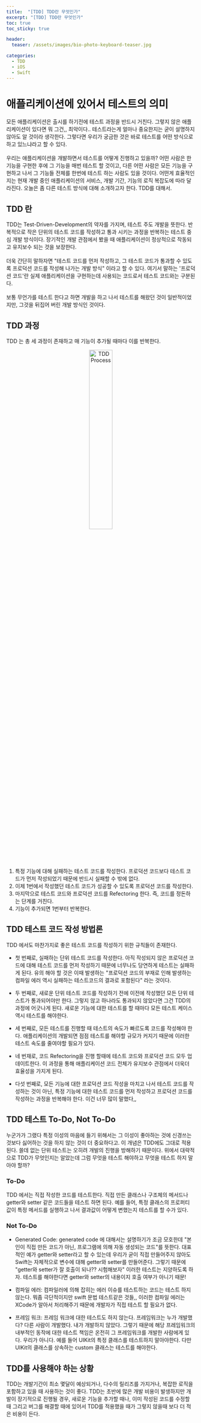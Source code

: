 ```yaml
---
title:  "[TDD] TDD란 무엇인가"
excerpt: "[TDD] TDD란 무엇인가"
toc: true
toc_sticky: true

header:
  teaser: /assets/images/bio-photo-keyboard-teaser.jpg

categories:
  - TDD
  - iOS
  - Swift
---
```


# 애플리케이션에 있어서 테스트의 의미
모든 애플리케이션은 출시를 하기전에 테스트 과정을 반드시 거친다. 그렇지 않은 애플리케이션이 있다면 뭐 그건,, 최악이다.. 테스트라는게 얼마나 중요한지는 굳이 설명하지 않아도 알 것이라 생각한다. 그렇다면 우리가 
궁금한 것은 바로 테스트를 어떤 방식으로 하고 있느냐라고 할 수 있다. 
<br><br>
우리는 애플리케이션을 개발하면서 테스트를 어떻게 진행하고 있을까? 어떤 사람은 한 기능을 구현한 후에 그 기능을 매번 테스트 할 것이고, 다른 어떤 사람은 모든 기능을 구현하고 나서 그 기능들 전체를 한번에 테스트 
하는 사람도 있을 것이다. 어떤게 효율적인지는 현재 개발 중인 애플리케이션의 서비스, 개발 기간, 기능의 로직 복잡도에 따라 달라진다. 오늘은 좀 다른 테스트 방식에 대해 소개하고자 한다. TDD를 대해서.


## TDD 란
TDD는 Test-Driven-Development의 약자를 가지며, 테스트 주도 개발을 뜻한다. 반복적으로 작은 단위의 테스트 코드를 작성하고 통과 시키는 과정을 반복하는 테스트 중심 개발 방식이다. 
장기적인 개발 관점에서 봤을 때 애플리케이션이 정상적으로 작동되고 유지보수 되는 것을 보장한다.
<br><br>
더욱 간단히 말하자면 "테스트 코드를 먼저 작성하고, 그 테스트 코드가 통과할 수 있도록 프로덕션 코드를 작성해 나가는 개발 방식" 이라고 할 수 있다. 여기서 말하는 '프로덕션 코드'란 실제 애플리케이션을 구현하는데 사용되는 
코드로서 테스트 코드와는 구분된다.
<br><br>
보통 무언가를 테스트 한다고 하면 개발을 하고 나서 테스트를 해왔던 것이 일반적이었지만, 그것을 뒤집어 버린 개발 방식인 것이다.


## TDD 과정
TDD 는 총 세 과정이 존재하고 매 기능이 추가될 때마다 이를 반복한다.

<p align="center"><img width="35%" alt="TDD Process" src="https://user-images.githubusercontent.com/73280175/147382548-b88aa8ba-137a-4397-8dac-ce2711cb6796.png"></p>

1. 특정 기능에 대해 실패하는 테스트 코드를 작성한다. 프로덕션 코드보다 테스트 코드가 먼저 작성되었기 때문에 반드시 실패할 수 밖에 없다.
2. 이제 1번에서 작성했던 테스트 코드가 성공할 수 있도록 프로덕션 코드를 작성한다.
3. 마지막으로 테스트 코드와 프로덕션 코드를 Refectoring 한다. 즉, 코드를 정돈하는 단계를 거친다.
4. 기능이 추가되면 1번부터 반복한다.


## TDD 테스트 코드 작성 방법론
TDD 에서도 마찬가지로 좋은 테스트 코드를 작성하기 위한 규칙들이 존재한다.

- 첫 번째로, 실패하는 단위 테스트 코드를 작성한다. 아직 작성되지 않은 프로덕션 코드에 대해 테스트 코드를 먼저 작성하기 때문에 너무나도 당연하게 테스트는 실패하게 된다. 유의 해야 할 것은 이때 발생하는 "프로덕션 코드의
부재로 인해 발생하는 컴파일 에러 역시 실패하는 테스트코드의 결과로 포함된다" 라는 것이다.

- 두 번째로, 새로운 단위 테스트 코드를 작성하기 전에 이전에 작성했던 모든 단위 테스트가 통과되어야만 한다. 그렇지 않고 하나라도 통과되지 않았다면 그건 TDD의 과정에 어긋나게 된다. 새로운 기능에 대한 테스트를 할 때마다
모든 테스트 케이스역시 테스트를 해야한다.

- 세 번째로, 모든 테스트를 진행할 때 테스트의 속도가 빠르도록 코드를 작성해야 한다. 애플리케이션의 개발되면 점점 테스트를 해야할 규모가 커지기 때문에 이러한 테스트 속도를 줄여야할 필요가 있다.

- 네 번재로, 코드 Refectoring을 진행 할때에 테스트 코드와 프로덕션 코드 모두 업데이트한다. 이 과정을 통해 애플리케이션 코드 전체가 유지보수 관점에서 더욱더 효율성을 가지게 된다.

- 다섯 번째로, 모든 기능에 대한 프로덕션 코드 작성을 마치고 나서 테스트 코드를 작성하는 것이 아닌, 특정 기능에 대한 테스트 코드를 먼저 작성하고 프로덕션 코드를 작성하는 과정을 반복해야 한다. 이건 너무 많이 말했다,,


## TDD 테스트 To-Do, Not To-Do
누군가가 그랬다 특정 이성의 마음에 들기 위해서는 그 이성이 좋아하는 것에 신경쓰는 것보다 싫어하는 것을 하지 않는 것이 더 중요하다고. 이 개념은 TDD에도 그대로 적용된다. 쓸데 없는 단위 테스트는 오히려 개발의 진행을 
방해하기 때문이다. 위에서 대략적으로 TDD가 무엇인지는 알았는데 그럼 무엇을 테스트 해야하고 무엇을 테스트 하지 말아야 할까?

### To-Do
TDD 에서는 직접 작성한 코드를 테스트한다. 직접 만든 클래스나 구조체의 메서드나 getter와 setter 같은 코드들을 테스트 하면 된다. 예를 들어, 특정 클래스의 프로퍼티 값이 특정 메서드를 실행하고 나서 결과값이
어떻게 변했는지 테스트를 할 수가 있다.

### Not To-Do
- Generated Code: generated code 에 대해서는 설명하기가 조금 모호한데 "본인이 직접 만든 코드가 아닌, 프로그램에 의해 자동 생성되는 코드"를 뜻한다. 대표적인 예가 getter와 setter라고 할 수 있는데
우리가 굳이 직접 만들어주지 않아도 Swift는 자체적으로 변수에 대해 getter와 setter를 만들어준다. 그렇기 때문에 "getter와 setter가 잘 호출이 되나?? 시험해보자" 이러한 테스트는 지양하도록 하자. 
테스트를 해야한다면 getter와 setter의 내용이지 호출 여부가 아니기 때문!

- 컴파일 에러: 컴파일러에 의해 잡히는 에러 이슈를 테스트하는 코드는 테스트 하지 않는다. 뭐좀 극단적이지만 swift 문법 테스트같은 것들,, 이러한 컴파일 에러는 XCode가 알아서 처리해주기 때문에 개발자가 직접 
테스트 할 필요가 없다.

- 프레임 워크: 프레임 워크에 대한 테스트도 하지 않는다. 프레임워크는 누가 개발했다? 다른 사람이 개발했다. 내가 개발하지 않았다. 그렇기 때문에 해당 프레임워크의 내부적인 동작에 대한 테스트 책임은 온전히 그 프레임워크를
개발한 사람에게 있다. 우리가 아니다. 예를 들어 UIKit의 특정 클래스를 테스트하지 말아야한다. 다만 UIKit의 클래스를 상속하는 custom 클래스는 테스트를 해야한다.

## TDD를 사용해야 하는 상황
TDD는 개발기간이 최소 몇달이 예상되거나, 다수의 릴리즈를 가지거나, 복잡한 로직을 포함하고 있을 때 사용하는 것이 좋다. TDD는 초반에 많은 개발 비용이 발생하지만 개발이 장기적으로 진행될 경우, 
새로운 기능을 추가할 때나, 이미 작성된 코드를 수정할 때 그리고 버그를 해결할 때에 있어서 TDD를 적용했을 때가 그렇지 않을때 보다 더 적은 비용이 든다.












